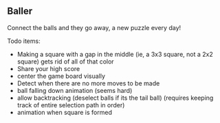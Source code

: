 Baller
---------

Connect the balls and they go away, a new puzzle every day!

Todo items:
- Making a square with a gap in the middle (ie, a 3x3 square, not a 2x2 square)
  gets rid of all of that color
- Share your high score
- center the game board visually
- Detect when there are no more moves to be made
- ball falling down animation (seems hard)
- allow backtracking (deselect balls if its the tail ball) (requires keeping
  track of entire selection path in order)
- animation when square is formed

